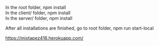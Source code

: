 In the root folder, npm install<br>
In the client/ folder, npm install<br>
In the server/ folder, npm install<br>

After all installations are finished, go to root folder, npm run start-local

https://mixtapez416.herokuapp.com/
